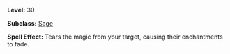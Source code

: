 <!-- TITLE: Spell: Pillage Enchantment -->

**Level:** 30

**Subclass:** [Sage](sage)

**Spell Effect:**  Tears the magic from your target, causing their enchantments to fade.